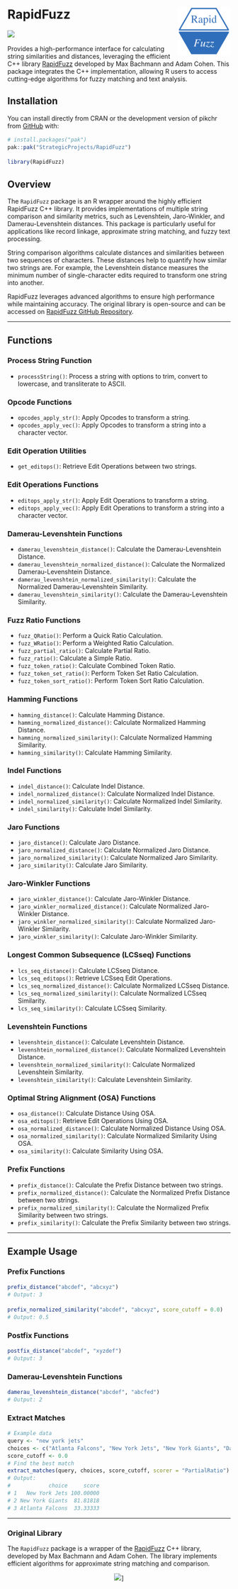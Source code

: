 
<!-- README.md is generated from README.Rmd. Please edit that file -->

# RapidFuzz <a href="https://monitoramento.sepe.pe.gov.br/rapidfuzz/"><img src="man/figures/logo.png" align="right" width="120" alt="RapidFuzz website" /></a>

<!-- badges: start -->

![](https://img.shields.io/badge/devel%20version-1.0-blue.svg)
<!-- badges: end -->

Provides a high-performance interface for calculating string
similarities and distances, leveraging the efficient C++ library
[RapidFuzz](https://github.com/rapidfuzz/rapidfuzz-cpp) developed by Max
Bachmann and Adam Cohen. This package integrates the C++ implementation,
allowing R users to access cutting-edge algorithms for fuzzy matching
and text analysis.

## Installation

You can install directly from CRAN or the development version of pikchr
from [GitHub](https://github.com/) with:

``` r
# install.packages("pak")
pak::pak("StrategicProjects/RapidFuzz")

library(RapidFuzz)
```

## Overview

The `RapidFuzz` package is an R wrapper around the highly efficient
RapidFuzz C++ library. It provides implementations of multiple string
comparison and similarity metrics, such as Levenshtein, Jaro-Winkler,
and Damerau-Levenshtein distances. This package is particularly useful
for applications like record linkage, approximate string matching, and
fuzzy text processing.

String comparison algorithms calculate distances and similarities
between two sequences of characters. These distances help to quantify
how similar two strings are. For example, the Levenshtein distance
measures the minimum number of single-character edits required to
transform one string into another.

RapidFuzz leverages advanced algorithms to ensure high performance while
maintaining accuracy. The original library is open-source and can be
accessed on [RapidFuzz GitHub
Repository](https://github.com/maxbachmann/RapidFuzz).

------------------------------------------------------------------------

## Functions

### Process String Function

- `processString()`: Process a string with options to trim, convert to
  lowercase, and transliterate to ASCII.

### Opcode Functions

- `opcodes_apply_str()`: Apply Opcodes to transform a string.
- `opcodes_apply_vec()`: Apply Opcodes to transform a string into a
  character vector.

### Edit Operation Utilities

- `get_editops()`: Retrieve Edit Operations between two strings.

### Edit Operations Functions

- `editops_apply_str()`: Apply Edit Operations to transform a string.
- `editops_apply_vec()`: Apply Edit Operations to transform a string
  into a character vector.

### Damerau-Levenshtein Functions

- `damerau_levenshtein_distance()`: Calculate the Damerau-Levenshtein
  Distance.
- `damerau_levenshtein_normalized_distance()`: Calculate the Normalized
  Damerau-Levenshtein Distance.
- `damerau_levenshtein_normalized_similarity()`: Calculate the
  Normalized Damerau-Levenshtein Similarity.
- `damerau_levenshtein_similarity()`: Calculate the Damerau-Levenshtein
  Similarity.

### Fuzz Ratio Functions

- `fuzz_QRatio()`: Perform a Quick Ratio Calculation.
- `fuzz_WRatio()`: Perform a Weighted Ratio Calculation.
- `fuzz_partial_ratio()`: Calculate Partial Ratio.
- `fuzz_ratio()`: Calculate a Simple Ratio.
- `fuzz_token_ratio()`: Calculate Combined Token Ratio.
- `fuzz_token_set_ratio()`: Perform Token Set Ratio Calculation.
- `fuzz_token_sort_ratio()`: Perform Token Sort Ratio Calculation.

### Hamming Functions

- `hamming_distance()`: Calculate Hamming Distance.
- `hamming_normalized_distance()`: Calculate Normalized Hamming
  Distance.
- `hamming_normalized_similarity()`: Calculate Normalized Hamming
  Similarity.
- `hamming_similarity()`: Calculate Hamming Similarity.

### Indel Functions

- `indel_distance()`: Calculate Indel Distance.
- `indel_normalized_distance()`: Calculate Normalized Indel Distance.
- `indel_normalized_similarity()`: Calculate Normalized Indel
  Similarity.
- `indel_similarity()`: Calculate Indel Similarity.

### Jaro Functions

- `jaro_distance()`: Calculate Jaro Distance.
- `jaro_normalized_distance()`: Calculate Normalized Jaro Distance.
- `jaro_normalized_similarity()`: Calculate Normalized Jaro Similarity.
- `jaro_similarity()`: Calculate Jaro Similarity.

### Jaro-Winkler Functions

- `jaro_winkler_distance()`: Calculate Jaro-Winkler Distance.
- `jaro_winkler_normalized_distance()`: Calculate Normalized
  Jaro-Winkler Distance.
- `jaro_winkler_normalized_similarity()`: Calculate Normalized
  Jaro-Winkler Similarity.
- `jaro_winkler_similarity()`: Calculate Jaro-Winkler Similarity.

### Longest Common Subsequence (LCSseq) Functions

- `lcs_seq_distance()`: Calculate LCSseq Distance.
- `lcs_seq_editops()`: Retrieve LCSseq Edit Operations.
- `lcs_seq_normalized_distance()`: Calculate Normalized LCSseq Distance.
- `lcs_seq_normalized_similarity()`: Calculate Normalized LCSseq
  Similarity.
- `lcs_seq_similarity()`: Calculate LCSseq Similarity.

### Levenshtein Functions

- `levenshtein_distance()`: Calculate Levenshtein Distance.
- `levenshtein_normalized_distance()`: Calculate Normalized Levenshtein
  Distance.
- `levenshtein_normalized_similarity()`: Calculate Normalized
  Levenshtein Similarity.
- `levenshtein_similarity()`: Calculate Levenshtein Similarity.

### Optimal String Alignment (OSA) Functions

- `osa_distance()`: Calculate Distance Using OSA.
- `osa_editops()`: Retrieve Edit Operations Using OSA.
- `osa_normalized_distance()`: Calculate Normalized Distance Using OSA.
- `osa_normalized_similarity()`: Calculate Normalized Similarity Using
  OSA.
- `osa_similarity()`: Calculate Similarity Using OSA.

### Prefix Functions

- `prefix_distance()`: Calculate the Prefix Distance between two
  strings.
- `prefix_normalized_distance()`: Calculate the Normalized Prefix
  Distance between two strings.
- `prefix_normalized_similarity()`: Calculate the Normalized Prefix
  Similarity between two strings.
- `prefix_similarity()`: Calculate the Prefix Similarity between two
  strings.

------------------------------------------------------------------------

## Example Usage

### Prefix Functions

``` r
prefix_distance("abcdef", "abcxyz")
# Output: 3

prefix_normalized_similarity("abcdef", "abcxyz", score_cutoff = 0.0)
# Output: 0.5
```

### Postfix Functions

``` r
postfix_distance("abcdef", "xyzdef")
# Output: 3
```

### Damerau-Levenshtein Functions

``` r
damerau_levenshtein_distance("abcdef", "abcfed")
# Output: 2
```

### Extract Matches

``` r
# Example data
query <- "new york jets"
choices <- c("Atlanta Falcons", "New York Jets", "New York Giants", "Dallas Cowboys")
score_cutoff <- 0.0
# Find the best match
extract_matches(query, choices, score_cutoff, scorer = "PartialRatio")
# Output:
#            choice     score
# 1   New York Jets 100.00000
# 2 New York Giants  81.81818
# 3 Atlanta Falcons  33.33333
```

------------------------------------------------------------------------

### Original Library

The `RapidFuzz` package is a wrapper of the
[RapidFuzz](https://github.com/maxbachmann/RapidFuzz) C++ library,
developed by Max Bachmann and Adam Cohen. The library implements
efficient algorithms for approximate string matching and comparison.

<center>

[![](https://rapidfuzz.github.io/RapidFuzz/_images/RapidFuzz.svg)](https://rapidfuzz.github.io/RapidFuzz/)\]
</center>
